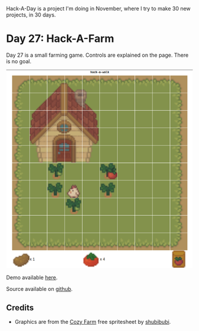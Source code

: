Hack-A-Day is a project I'm doing in November, where I try to make 30 new projects, in 30 days.

# Day 27: Hack-A-Farm

Day 27 is a small farming game. Controls are explained on the page. There is no goal.

[![Screenshot](screenshot.png)](https://tilde.za3k.com/hackaday/farm)

Demo available [here](https://tilde.za3k.com/hackaday/farm).

Source available on [github](https://github.com/za3k/day27_farm).

## Credits

- Graphics are from the [Cozy Farm](https://shubibubi.itch.io/cozy-farm) free spritesheet by [shubibubi](https://shubibubi.itch.io/).
